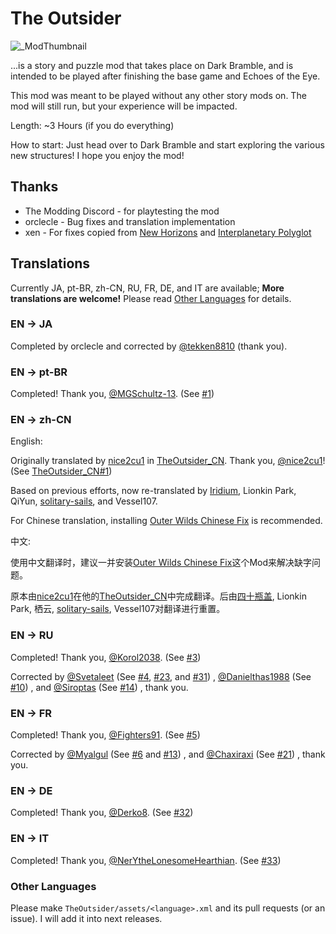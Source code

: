 # The Outsider
![_ModThumbnail](https://user-images.githubusercontent.com/117133929/206883146-e18a21eb-ee4c-48ac-b8b3-08a9938adbf3.png)

...is a story and puzzle mod that takes place on Dark Bramble, and is intended to be played after finishing the base game and Echoes of the Eye.

This mod was meant to be played without any other story mods on. The mod will still run, but your experience will be impacted.

Length: ~3 Hours (if you do everything)

How to start: Just head over to Dark Bramble and start exploring the various new structures! I hope you enjoy the mod!

## Thanks
* The Modding Discord - for playtesting the mod
* orclecle - Bug fixes and translation implementation
* xen - For fixes copied from [New Horizons](https://outerwildsmods.com/mods/newhorizons/) and [Interplanetary Polyglot](https://outerwildsmods.com/mods/interplanetarypolyglot/)

## Translations

Currently JA, pt-BR, zh-CN, RU, FR, DE, and IT are available;
**More translations are welcome!** Please read [Other Languages](#other-languages) for details.

### EN -> JA

Completed by orclecle and corrected by [@tekken8810](https://twitter.com/tekken8810) (thank you).

### EN -> pt-BR

Completed! Thank you, [@MGSchultz-13](https://github.com/MGSchultz-13). (See [#1](https://github.com/TRSasasusu/TranslationForTheOutsider/issues/1))

### EN -> zh-CN

English:

Originally translated by [nice2cu1](https://github.com/nice2cu1) in [TheOutsider_CN](https://github.com/nice2cu1/TheOutsider_CN). Thank you, [@nice2cu1](https://github.com/nice2cu1)! (See [TheOutsider_CN#1](https://github.com/nice2cu1/TheOutsider_CN/issues/1))

Based on previous efforts, now re-translated by [Iridium](https://space.bilibili.com/7834690), Lionkin Park, QiYun, [solitary-sails](https://github.com/solitary-sails), and Vessel107.

For Chinese translation, installing [Outer Wilds Chinese Fix](https://outerwildsmods.com/mods/outerwildschinesefix/) is recommended.

中文:

使用中文翻译时，建议一并安装[Outer Wilds Chinese Fix](https://outerwildsmods.com/mods/outerwildschinesefix/)这个Mod来解决缺字问题。

原本由[nice2cu1](https://github.com/nice2cu1)在他的[TheOutsider_CN](https://github.com/nice2cu1/TheOutsider_CN)中完成翻译。后由[四十瓶盖](https://space.bilibili.com/7834690), Lionkin Park, 栖云, [solitary-sails](https://github.com/solitary-sails), Vessel107对翻译进行重置。

### EN -> RU

Completed! Thank you, [@Korol2038](https://github.com/Korol2038). (See [#3](https://github.com/TRSasasusu/TranslationForTheOutsider/issues/3))

Corrected by [@Svetaleet](https://github.com/Svetaleet) (See [#4](https://github.com/TRSasasusu/TranslationForTheOutsider/issues/4), [#23](https://github.com/TRSasasusu/TranslationForTheOutsider/issues/23), and [#31](https://github.com/TRSasasusu/TranslationForTheOutsider/issues/31))
, [@Danielthas1988](https://github.com/Danielthas1988) (See [#10](https://github.com/TRSasasusu/TranslationForTheOutsider/issues/10))
, and [@Siroptas](https://github.com/Siroptas) (See [#14](https://github.com/TRSasasusu/TranslationForTheOutsider/issues/14))
, thank you.

### EN -> FR

Completed! Thank you, [@Fighters91](https://github.com/Fighters91). (See [#5](https://github.com/TRSasasusu/TranslationForTheOutsider/pull/5))

Corrected by [@Myalgul](https://github.com/Myalgul) (See [#6](https://github.com/TRSasasusu/TranslationForTheOutsider/pull/6) and [#13](https://github.com/TRSasasusu/TranslationForTheOutsider/pull/13))
, and [@Chaxiraxi](https://github.com/Chaxiraxi) (See [#21](https://github.com/TRSasasusu/TranslationForTheOutsider/pull/21))
, thank you.

### EN -> DE

Completed! Thank you, [@Derko8](https://github.com/Derko8). (See [#32](https://github.com/TRSasasusu/TranslationForTheOutsider/pull/32))

### EN -> IT

Completed! Thank you, [@NerYtheLonesomeHearthian](https://github.com/NerYtheLonesomeHearthian). (See [#33](https://github.com/TRSasasusu/TranslationForTheOutsider/issues/33))

### Other Languages

Please make `TheOutsider/assets/<language>.xml` and its pull requests (or an issue). I will add it into next releases.
